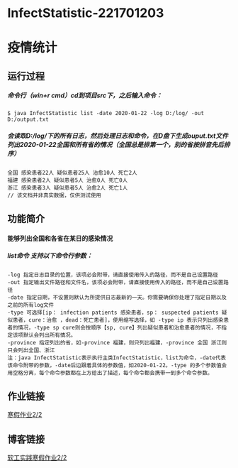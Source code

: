 # InfectStatistic-221701203
# 疫情统计

## 运行过程

##### 命令行（win+r cmd）cd到项目src下，之后输入命令：

    $ java InfectStatistic list -date 2020-01-22 -log D:/log/ -out D:/output.txt
    
##### 会读取D:/log/下的所有日志，然后处理日志和命令，在D盘下生成ouput.txt文件列出2020-01-22全国和所有省的情况（全国总是排第一个，别的省按拼音先后排序）

    全国 感染患者22人 疑似患者25人 治愈10人 死亡2人
    福建 感染患者2人 疑似患者5人 治愈0人 死亡0人
    浙江 感染患者3人 疑似患者5人 治愈2人 死亡1人
    // 该文档并非真实数据，仅供测试使用
    
## 功能简介

#### 能够列出全国和各省在某日的感染情况

##### list命令 支持以下命令行参数：

    -log 指定日志目录的位置，该项必会附带，请直接使用传入的路径，而不是自己设置路径
    -out 指定输出文件路径和文件名，该项必会附带，请直接使用传入的路径，而不是自己设置路径
    -date 指定日期，不设置则默认为所提供日志最新的一天。你需要确保你处理了指定日期以及之前的所有log文件
    -type 可选择[ip： infection patients 感染患者，sp： suspected patients 疑似患者，cure：治愈 ，dead：死亡患者]，使用缩写选择，如 -type ip 表示只列出感染患者的情况，-type sp cure则会按顺序【sp, cure】列出疑似患者和治愈患者的情况，不指定该项默认会列出所有情况。
    -province 指定列出的省，如-province 福建，则只列出福建，-province 全国 浙江则只会列出全国、浙江
    注：java InfectStatistic表示执行主类InfectStatistic，list为命令，-date代表该命令附带的参数，-date后边跟着具体的参数值，如2020-01-22。-type 的多个参数值会用空格分离，每个命令参数都在上方给出了描述，每个命令都会携带一到多个命令参数。
    
## 作业链接

[寒假作业2/2](https://edu.cnblogs.com/campus/fzu/2020SPRINGS/homework/10287)

## 博客链接

[软工实践寒假作业2/2](https://www.cnblogs.com/xpzxh/p/12328263.html)